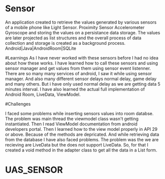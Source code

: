 # Sensor

An application created to retrieve the values generated by various sensors of a mobile phone like Light Sensor.
Proximity Sensor Accelerometer Gyroscope and storing the values on a persistance data storage. 
The values are later projected as list structures and the overall process of data collection and storage is created as a background process.
Android|Java|AndroidRoom|SQLite

#Learnings
As I have never worked with these sensors before I had no idea about how these works. I have learned how to call these sensors and using sensor manager and get values 
from them using sensor event listenner. There are so many many services of android, I saw it while using sensor manager.
And also many different sensor delays normal delay, game delay and many others. But i have only used normal delay as we are getting data 5 minutes interval.
I have also learned the actual full implementation of Android Room, LiveData, ViewModel.

#Challenges

I faced some problems while inserting sensors values into room databse. The problem was main thread the viewmodel class wasn't getting instantiated. 
Then I read ViewModel documentation from android developers portal. Then I learned how to the view model properly in API 29 or above. Because of the methods are depricated.
And while retrieving data from the database I have also faced problems. The problem was the we are recieving are LiveData but the does not support LiveData.
So, for that I created a void method in the adapter class to get all the data in a List form. 

# UAS_SENSOR
